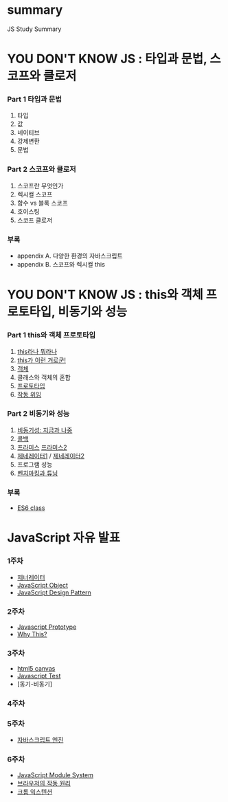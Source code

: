 # summary

JS Study Summary

# YOU DON'T KNOW JS : 타입과 문법, 스코프와 클로저

### Part 1 타입과 문법

1. 타입
2. 값
3. 네이티브
4. 강제변환
5. 문법

### Part 2 스코프와 클로저

1. 스코프란 무엇인가
2. 렉시컬 스코프
3. 함수 vs 블록 스코프
4. 호이스팅
5. 스코프 클로저

### 부록

- appendix A. 다양한 환경의 자바스크립트
- appendix B. 스코프와 렉시컬 this

# YOU DON'T KNOW JS : this와 객체 프로토타입, 비동기와 성능

### Part 1 this와 객체 프로토타입

1. [this라나 뭐라나](https://speakerdeck.com/doondoony/javascript-this-180818-doondoony)
2. [this가 이런 거로군!](https://speakerdeck.com/doondoony/javascript-this-180818-doondoony)
3. [객체](YOU-DONT-KNOW-JS-1/1장/Chapter3.md)
4. 클래스와 객체의 혼합
5. [프로토타입](https://drive.google.com/open?id=1ves9dQE4PRCJxLVE-d22ETFU0jee0Zk1)
6. [작동 위임](https://slides.com/doondoon/behavior-delegation)

### Part 2 비동기와 성능

1. [비동기성: 지금과 나중](https://slides.com/jwoos/asynchrony/live#/)
2. [콜백](https://www.slideshare.net/JangHeeLee1/call-back-119282975)
3. [프라미스](YOU-DONT-KNOW-JS-1/2장/Chapter3.html) [프라미스2](https://drive.google.com/open?id=11ptL7x76goIXWBqvOApYPxyUvA_5_Kjt)
4. [제네레이터1](https://slides.com/jwoos/generator/live#/) / [제네레이터2](https://slides.com/chany/generator-d-5-9/live#/)
5. 프로그램 성능
6. [벤치마킹과 튜닝](YOU-DONT-KNOW-JS-1/2장/Chapter6.html)

### 부록

- [ES6 class](https://slides.com/jwoos/class/live#/)

# JavaScript 자유 발표

### 1주차

- [제너레이터](https://www.slideshare.net/JangHeeLee1/generator-121669310)
- [JavaScript Object](https://velog.io/@doondoony/JavaScript-Object)
- [JavaScript Design Pattern](https://slides.com/alwls601/deck-1#/)

### 2주차 
- [Javascript Prototype](https://slides.com/doondoon/javascript-prototype/fullscreen#/)
- [Why This?](https://www.notion.so/dali0310/WHY-THIS-567ed6e52d894c9e8722d768348b8f38) 

### 3주차 
- [html5 canvas](https://slides.com/leejaemin/canvas#/)
- [Javascript Test](https://slides.com/jwoos/test#/)
- [동기-비동기]

### 4주차


### 5주차
- [자바스크립트 엔진]()

### 6주차
- [JavaScript Module System](https://www.notion.so/doondoony/JavaScript-Module-System-f059f7bc298f40d8aea7bd7a34ba64ad)
- [브라우저의 작동 원리]()
- [크롬 익스텐션]()
